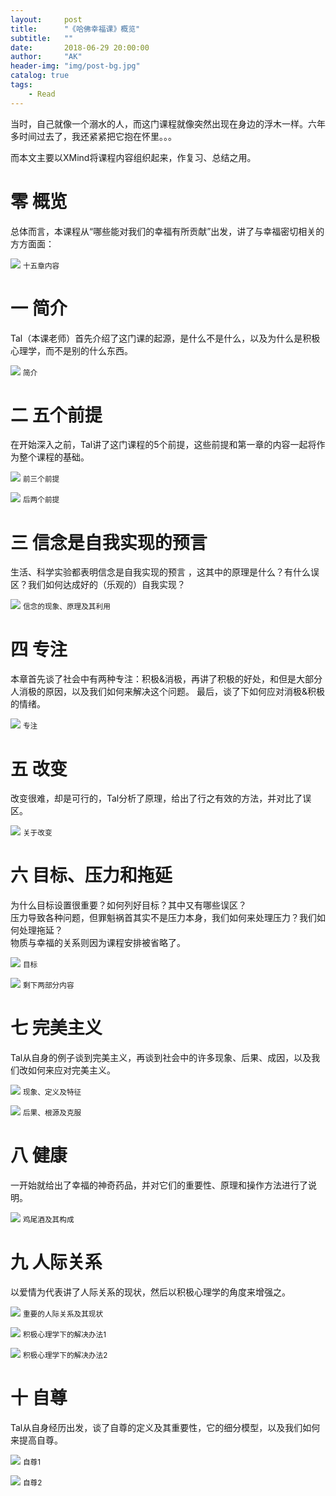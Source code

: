 ```yaml
---
layout:     post
title:      "《哈佛幸福课》概览"
subtitle:   ""
date:       2018-06-29 20:00:00
author:     "AK"
header-img: "img/post-bg.jpg"
catalog: true
tags:
    - Read
---
```


当时，自己就像一个溺水的人，而这门课程就像突然出现在身边的浮木一样。六年多时间过去了，我还紧紧把它抱在怀里。。。

而本文主要以XMind将课程内容组织起来，作复习、总结之用。

# 零 概览
总体而言，本课程从“哪些能对我们的幸福有所贡献”出发，讲了与幸福密切相关的方方面面：


![](/img/in-post/harvard-positive-phsychology/1.png)
<small class="img-hint">十五章内容</small>

# 一 简介
Tal（本课老师）首先介绍了这门课的起源，是什么不是什么，以及为什么是积极心理学，而不是别的什么东西。

![](/img/in-post/harvard-positive-phsychology/2.png)
<small class="img-hint">简介</small>

# 二 五个前提
在开始深入之前，Tal讲了这门课程的5个前提，这些前提和第一章的内容一起将作为整个课程的基础。

![](/img/in-post/harvard-positive-phsychology/3.png)
<small class="img-hint">前三个前提</small>

![](/img/in-post/harvard-positive-phsychology/4.png)
<small class="img-hint">后两个前提</small>

# 三 信念是自我实现的预言
生活、科学实验都表明信念是自我实现的预言 ，这其中的原理是什么？有什么误区？我们如何达成好的（乐观的）自我实现？

![](/img/in-post/harvard-positive-phsychology/5.png)
<small class="img-hint">信念的现象、原理及其利用</small>

# 四 专注
本章首先谈了社会中有两种专注：积极&消极，再讲了积极的好处，和但是大部分人消极的原因，以及我们如何来解决这个问题。 最后，谈了下如何应对消极&积极的情绪。

![](/img/in-post/harvard-positive-phsychology/6.png)
<small class="img-hint">专注</small>

# 五 改变
改变很难，却是可行的，Tal分析了原理，给出了行之有效的方法，并对比了误区。

![](/img/in-post/harvard-positive-phsychology/7.png)
<small class="img-hint">关于改变</small>

# 六 目标、压力和拖延
为什么目标设置很重要？如何列好目标？其中又有哪些误区？  
压力导致各种问题，但罪魁祸首其实不是压力本身，我们如何来处理压力？我们如何处理拖延？  
物质与幸福的关系则因为课程安排被省略了。  

![](/img/in-post/harvard-positive-phsychology/8.png)
<small class="img-hint">目标</small>

![](/img/in-post/harvard-positive-phsychology/9.png)
<small class="img-hint">剩下两部分内容</small>

# 七 完美主义
Tal从自身的例子谈到完美主义，再谈到社会中的许多现象、后果、成因，以及我们改如何来应对完美主义。

![](/img/in-post/harvard-positive-phsychology/10.png)
<small class="img-hint">现象、定义及特征</small>

![](/img/in-post/harvard-positive-phsychology/11.png)
<small class="img-hint">后果、根源及克服</small>

# 八 健康
一开始就给出了幸福的神奇药品，并对它们的重要性、原理和操作方法进行了说明。

![](/img/in-post/harvard-positive-phsychology/12.png)
<small class="img-hint">鸡尾酒及其构成</small>

# 九 人际关系
以爱情为代表讲了人际关系的现状，然后以积极心理学的角度来增强之。

![](/img/in-post/harvard-positive-phsychology/13.png)
<small class="img-hint">重要的人际关系及其现状</small>

![](/img/in-post/harvard-positive-phsychology/14.png)
<small class="img-hint">积极心理学下的解决办法1</small>

![](/img/in-post/harvard-positive-phsychology/15.png)
<small class="img-hint">积极心理学下的解决办法2</small>

# 十 自尊
Tal从自身经历出发，谈了自尊的定义及其重要性，它的细分模型，以及我们如何来提高自尊。

![](/img/in-post/harvard-positive-phsychology/16.png)
<small class="img-hint">自尊1</small>

![](/img/in-post/harvard-positive-phsychology/17.png)
<small class="img-hint">自尊2</small>


































